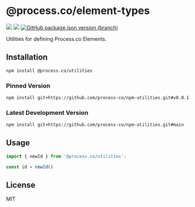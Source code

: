 # @process.co/element-types 
[<img src="https://img.shields.io/npm/v/%40process.co%2Futilities" />](https://www.npmjs.com/package/@process.co/utilities) 
[<img src="https://img.shields.io/github/v/release/process-co/npm-utilities" />](https://github.com/process-co/npm-utilities/releases/latest) 
[<img alt="GitHub package.json version (branch)" src="https://img.shields.io/github/package-json/v/process-co/npm-utilities/main?color=%23AA00AA" />
](https://github.com/process-co/npm-utilities#main)


Utilities for defining Process.co Elements.


## Installation

```bash
npm install @process.co/utilities
```

### Pinned Version
```bash
npm install git+https://github.com/process-co/npm-utilities.git#v0.0.1
```

### Latest Development Version
```bash
npm install git+https://github.com/process-co/npm-utilities.git#main
```

## Usage

```typescript
import { newId } from '@process.co/utilities';

const id = newId()

```

## License

MIT 

